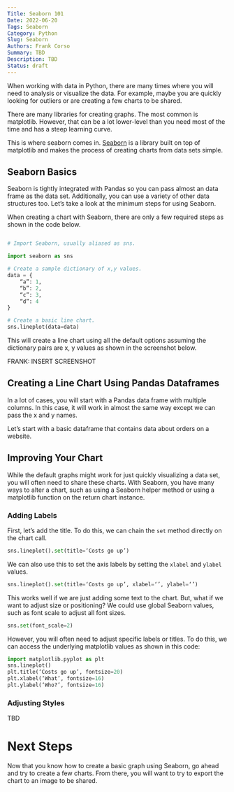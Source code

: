 ```yaml
---
Title: Seaborn 101
Date: 2022-06-20
Tags: Seaborn
Category: Python
Slug: Seaborn
Authors: Frank Corso
Summary: TBD
Description: TBD
Status: draft
---
```

When working with data in Python, there are many times where you will need to analysis or visualize the data. For example, maybe you are quickly looking for outliers or are creating a few charts to be shared.

There are many libraries for creating graphs. The most common is matplotlib. However, that can be a lot lower-level than you need most of the time and has a steep learning curve.

This is where seaborn comes in. [Seaborn](https://seaborn.pydata.org) is a library built on top of matplotlib and makes the process of creating charts from data sets simple.

## Seaborn Basics

Seaborn is tightly integrated with Pandas so you can pass almost an data frame as the data set. Additionally, you can use a variety of other data structures too. Let’s take a look at the minimum steps for using Seaborn.

When creating a chart with Seaborn, there are only a few required steps as shown in the code below.

```python

# Import Seaborn, usually aliased as sns.

import seaborn as sns

# Create a sample dictionary of x,y values.
data = {
    “a”: 1,
    “b”: 2,
    “c”: 3,
    “d”: 4
}

# Create a basic line chart.
sns.lineplot(data=data)

```

This will create a line chart using all the default options assuming the dictionary pairs are x, y values as shown in the screenshot below.

FRANK: INSERT SCREENSHOT

## Creating a Line Chart Using Pandas Dataframes

In a lot of cases, you will start with a Pandas data frame with multiple columns. In this case, it will work in almost the same way except we can pass the x and y names.

Let’s start with a basic dataframe that contains data about orders on a website.

## Improving Your Chart

While the default graphs might work for just quickly visualizing a data set, you will often need to share these charts. With Seaborn, you have many ways to alter a chart, such as using a Seaborn helper method or using a matplotlib function on the return chart instance.

### Adding Labels

First, let’s add the title. To do this, we can chain the `set` method directly on the chart call.

```python
sns.lineplot().set(title=‘Costs go up’)
```

We can also use this to set the axis labels by setting the `xlabel` and `ylabel` values.

```python
sns.lineplot().set(title=‘Costs go up’, xlabel=‘’, ylabel=‘’)
```

This works well if we are just adding some text to the chart. But, what if we want to adjust size or positioning? We could use global Seaborn values, such as font scale to adjust all font sizes.

```python
sns.set(font_scale=2)
```

However, you will often need to adjust specific labels or titles. To do this, we can access the underlying matplotlib values as shown in this code:

```python
import matplotlib.pyplot as plt
sns.lineplot()
plt.title(‘Costs go up’, fontsize=20)
plt.xlabel(‘What’, fontsize=16)
plt.ylabel(‘Who?’, fontsize=16)
```

### Adjusting Styles



TBD

# Next Steps

Now that you know how to create a basic graph using Seaborn, go ahead and try to create a few charts. From there, you will want to try to export the chart to an image to be shared.